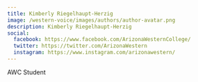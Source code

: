 ```yaml
---
title: Kimberly Riegelhaupt-Herzig
image: /western-voice/images/authors/author-avatar.png
description: Kimberly Riegelhaupt-Herzig
social:
  facebook: https://www.facebook.com/ArizonaWesternCollege/
  twitter: https://twitter.com/ArizonaWestern
  instagram: https://www.instagram.com/arizonawestern/
---
```


AWC Student